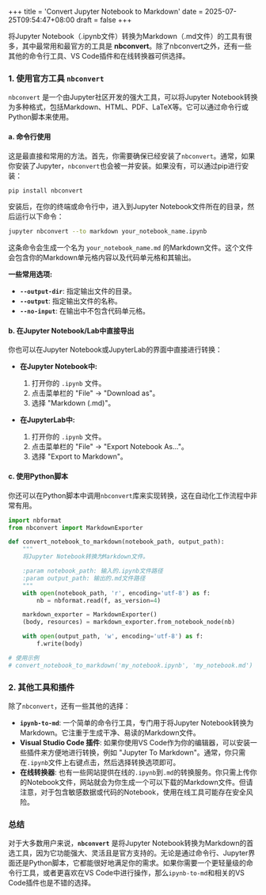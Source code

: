 +++
title = 'Convert Jupyter Notebook to Markdown'
date = 2025-07-25T09:54:47+08:00
draft = false
+++

将Jupyter Notebook（.ipynb文件）转换为Markdown（.md文件）的工具有很多，其中最常用和最官方的工具是 **nbconvert**。除了nbconvert之外，还有一些其他的命令行工具、VS Code插件和在线转换器可供选择。

### 1\. 使用官方工具 `nbconvert`

`nbconvert` 是一个由Jupyter社区开发的强大工具，可以将Jupyter Notebook转换为多种格式，包括Markdown、HTML、PDF、LaTeX等。它可以通过命令行或Python脚本来使用。

#### a. 命令行使用

这是最直接和常用的方法。首先，你需要确保已经安装了`nbconvert`。通常，如果你安装了Jupyter，`nbconvert`也会被一并安装。如果没有，可以通过pip进行安装：

```bash
pip install nbconvert
```

安装后，在你的终端或命令行中，进入到Jupyter Notebook文件所在的目录，然后运行以下命令：

```bash
jupyter nbconvert --to markdown your_notebook_name.ipynb
```

这条命令会生成一个名为 `your_notebook_name.md` 的Markdown文件。这个文件会包含你的Markdown单元格内容以及代码单元格和其输出。

**一些常用选项:**

  * **`--output-dir`**: 指定输出文件的目录。
  * **`--output`**: 指定输出文件的名称。
  * **`--no-input`**: 在输出中不包含代码单元格。

#### b. 在Jupyter Notebook/Lab中直接导出

你也可以在Jupyter Notebook或JupyterLab的界面中直接进行转换：

  * **在Jupyter Notebook中:**

    1.  打开你的 `.ipynb` 文件。
    2.  点击菜单栏的 "File" -\> "Download as"。
    3.  选择 "Markdown (.md)"。

  * **在JupyterLab中:**

    1.  打开你的 `.ipynb` 文件。
    2.  点击菜单栏的 "File" -\> "Export Notebook As..."。
    3.  选择 "Export to Markdown"。

#### c. 使用Python脚本

你还可以在Python脚本中调用`nbconvert`库来实现转换，这在自动化工作流程中非常有用。

```python
import nbformat
from nbconvert import MarkdownExporter

def convert_notebook_to_markdown(notebook_path, output_path):
    """
    将Jupyter Notebook转换为Markdown文件。

    :param notebook_path: 输入的.ipynb文件路径
    :param output_path: 输出的.md文件路径
    """
    with open(notebook_path, 'r', encoding='utf-8') as f:
        nb = nbformat.read(f, as_version=4)

    markdown_exporter = MarkdownExporter()
    (body, resources) = markdown_exporter.from_notebook_node(nb)

    with open(output_path, 'w', encoding='utf-8') as f:
        f.write(body)

# 使用示例
# convert_notebook_to_markdown('my_notebook.ipynb', 'my_notebook.md')
```

### 2\. 其他工具和插件

除了`nbconvert`，还有一些其他的选择：

  * **`ipynb-to-md`**: 一个简单的命令行工具，专门用于将Jupyter Notebook转换为Markdown。它注重于生成干净、易读的Markdown文件。
  * **Visual Studio Code 插件**: 如果你使用VS Code作为你的编辑器，可以安装一些插件来方便地进行转换，例如 "Jupyter To Markdown"。通常，你只需在`.ipynb`文件上右键点击，然后选择转换选项即可。
  * **在线转换器**: 也有一些网站提供在线的`.ipynb`到`.md`的转换服务。你只需上传你的Notebook文件，网站就会为你生成一个可以下载的Markdown文件。但请注意，对于包含敏感数据或代码的Notebook，使用在线工具可能存在安全风险。

### 总结

对于大多数用户来说，**`nbconvert`** 是将Jupyter Notebook转换为Markdown的首选工具，因为它功能强大、灵活且是官方支持的。无论是通过命令行、Jupyter界面还是Python脚本，它都能很好地满足你的需求。如果你需要一个更轻量级的命令行工具，或者更喜欢在VS Code中进行操作，那么`ipynb-to-md`和相关的VS Code插件也是不错的选择。